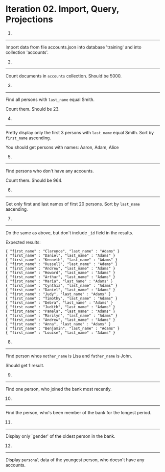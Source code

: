 Iteration 02. Import, Query, Projections
========================================

01.
---
Import data from file accounts.json into database 'training' and into collection 'accounts'.

02.
---
Count documents in `accounts` collection. Should be 5000.

03.
---
Find all persons with `last_name` equal Smith.

Count them. Should be 23.

04.
---
Pretty display only the first 3 persons with `last_name` equal Smith. Sort by `first_name` ascending.

You should get persons with names: Aaron, Adam, Alice 

05.
---
Find persons who don't have any accounts.

Count them. Should be 964.

06.
---
Get only first and last names of first 20 persons. Sort by `last_name` ascending.

07.
---
Do the same as above, but don't include `_id` field in the results.

Expected results:
```
{ "first_name" : "Clarence", "last_name" : "Adams" }
{ "first_name" : "Daniel", "last_name" : "Adams" }
{ "first_name" : "Kenneth", "last_name" : "Adams" }
{ "first_name" : "Russell", "last_name" : "Adams" }
{ "first_name" : "Andrew", "last_name" : "Adams" }
{ "first_name" : "Howard", "last_name" : "Adams" }
{ "first_name" : "Arthur", "last_name" : "Adams" }
{ "first_name" : "Maria", "last_name" : "Adams" }
{ "first_name" : "Cynthia", "last_name" : "Adams" }
{ "first_name" : "Daniel", "last_name" : "Adams" }
{ "first_name" : "Judy", "last_name" : "Adams" }
{ "first_name" : "Timothy", "last_name" : "Adams" }
{ "first_name" : "Debra", "last_name" : "Adams" }
{ "first_name" : "Judith", "last_name" : "Adams" }
{ "first_name" : "Pamela", "last_name" : "Adams" }
{ "first_name" : "Marilyn", "last_name" : "Adams" }
{ "first_name" : "Andrew", "last_name" : "Adams" }
{ "first_name" : "Anna", "last_name" : "Adams" }
{ "first_name" : "Benjamin", "last_name" : "Adams" }
{ "first_name" : "Louise", "last_name" : "Adams" }
```

08.
---
Find person whos `mother_name` is Lisa and `father_name` is John.

Should get 1 result.

09.
---
Find one person, who joined the bank most recently.

10.
---
Find the person, who's been member of the bank for the longest period.

11.
---
Display only `gender' of the oldest person in the bank.

12.
---
Display `personal` data of the youngest person, who doesn't have any accounts.

